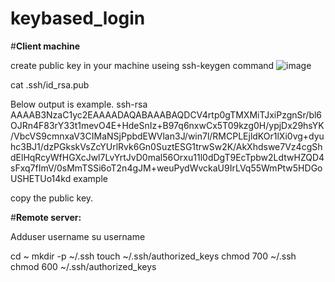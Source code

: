 # keybased_login

#**Client machine**

create public key in your machine useing ssh-keygen command
![image](https://user-images.githubusercontent.com/59916238/135462600-fea1fd23-3203-4f64-9b04-3e7a48178b31.png)

cat .ssh/id_rsa.pub

Below output is example.
ssh-rsa AAAAB3NzaC1yc2EAAAADAQABAAABAQDCV4rtp0gTMXMiTJxiPzgnSr/bl6OJRn4F83rY33t1mevO4E+HdeSnIz+B97q6nxwCx5T09kzg0H/ypjDx29hsYK/VbcVS9cmnxaV3CIMaNSjPpbdEWVlan3J/win7l/RMCPLEjldKOr1lXi0vg+dyuhc3BJ1/dzPGkskVsZcYUrlRvk6Gn0SuztESG1trwSw2K/AkXhdswe7Vz4cgShdElHqRcyWfHGXcJwl7LvYrtJvD0mal56Orxu11l0dDgT9EcTpbw2LdtwHZQD4sFxq7fImV/0sMmTSSi6oT2n4gJM+weuPydWvckaU9IrLVq55WmPtw5HDGoUSHETUo14kd example

copy the public key.

#**Remote server:**

Adduser username
su username

cd  ~
mkdir -p ~/.ssh 
touch ~/.ssh/authorized_keys
chmod 700 ~/.ssh
chmod 600 ~/.ssh/authorized_keys
